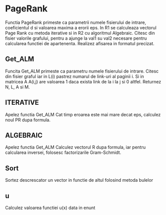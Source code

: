 # PageRank

Functia PageRank primeste ca parametrii numele fisierului de intrare, coeficientul d si valoarea maxima a erorii eps.
In R1 se calculeaza vectorul Page Rank cu metoda iterative si in R2 cu algoritmul Algebraic.
Citesc din fisier valorile grafului, pentru a ajunge la val1 su val2 necesare pentru calcularea functiei de apartenenta.
Realizez afisarea in formatul precizat.

## Get_ALM

Funcita Get_ALM primeste ca parametru numele fisierului de intrare.
Citesc din fisier graful iar in L(i) pastrez numarul de link-uri al paginii i. Si in matricea A A(i,j) are valoarea 1 daca exista link de la i la j si 0 altfel.
Returnez N, L, A si M.

## ITERATIVE 

Apelez functia Get_ALM
Cat timp eroarea este mai mare decat eps, calculez noul PR dupa formula.

## ALGEBRAIC

Apelez functia Get_ALM
Calculez vectorul R dupa formula, iar pentru calcularea inversei, folosesc factorizarile Gram-Schmidt.

## Sort

Sortez descrescator un vector in functie de altul folosind metoda bulelor

## u

Calculez valoarea functiei u(x) data in enunt
